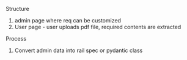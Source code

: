 Structure

1. admin page where req can be customized
2. User page - user uploads pdf file, required contents are extracted

Process
1. Convert admin data into rail spec or pydantic class
